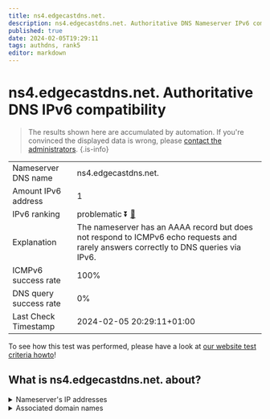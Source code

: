 ```yaml
---
title: ns4.edgecastdns.net.
description: ns4.edgecastdns.net. Authoritative DNS Nameserver IPv6 compatibility
published: true
date: 2024-02-05T19:29:11
tags: authdns, rank5
editor: markdown
---
```


# ns4.edgecastdns.net. Authoritative DNS IPv6 compatibility

> The results shown here are accumulated by automation. If you're convinced the displayed data is wrong, please [contact the administrators](/howto/chat). 
{.is-info}




|   |   |
| - | - |
| Nameserver DNS name | ns4.edgecastdns.net.
| Amount IPv6 address | 1
| IPv6 ranking | problematic :arrow_double_down: [🔗](/howto/ranking) |
| Explanation | The nameserver has an AAAA record but does not respond to ICMPv6 echo requests and rarely answers correctly to DNS queries via IPv6. |
| ICMPv6 success rate | 100%|
| DNS query success rate | 0% |
| Last Check Timestamp | 2024-02-05 20:29:11+01:00 |

To see how this test was performed, please have a look at [our website test criteria howto](/howto/testcriteria/authdns)!


## What is ns4.edgecastdns.net. about?




<details>
<summary>Nameserver's IP addresses</summary>

2606:2800:c::6

</details>



<details>
<summary>Associated domain names</summary>

www.astellas.com

</details>
